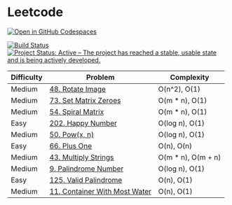 # Leetcode

[![Open in GitHub Codespaces](https://github.com/codespaces/badge.svg)](https://codespaces.new/datttrian/leetcode)

[![Build Status](https://github.com/datttrian/leetcode/actions/workflows/checks.yml/badge.svg)](https://github.com/datttrian/leetcode/actions/workflows/checks.yml)
[![Project Status: Active – The project has reached a stable, usable state and is being actively developed.](https://www.repostatus.org/badges/latest/active.svg)](https://www.repostatus.org/#active)

|Difficulty|Problem                                                                                                                     |Complexity                                      |
|----------|----------------------------------------------------------------------------------------------------------------------------|------------------------------------------------|
|Medium    |[48. Rotate Image](https://leetcode.com/problems/rotate-image/solutions/4584106/o-n-2-o-1/)                                 |O(n^2), O(1)                                    |
|Medium    |[73. Set Matrix Zeroes](https://leetcode.com/problems/set-matrix-zeroes/solutions/4584134/o-m-n-o-1/)                       |O(m * n), O(1)                                  |
|Medium    |[54. Spiral Matrix](https://leetcode.com/problems/spiral-matrix/solutions/4590643/o-m-n-o-1/.   )                           |O(m * n), O(1)                                  |
|Easy      |[202. Happy Number](https://leetcode.com/problems/happy-number/solutions/4572602/o-log-n-o-1/)                              |O(log n), O(1)                                  |
|Medium    |[50. Pow(x, n)](https://leetcode.com/problems/powx-n/solutions/4577797/o-log-n-o-1/)                                        |O(log n), O(1)                                  |
|Easy      |[66. Plus One](https://leetcode.com/problems/plus-one/solutions/4577752/o-n-o-n/)                                           |O(n), O(n)                                      |
|Medium    |[43. Multiply Strings](https://leetcode.com/problems/multiply-strings/solutions/4577895/o-m-n-o-m-n/)                       |O(m * n), O(m + n)                              |
|Medium    |[9. Palindrome Number](https://leetcode.com/problems/palindrome-number/solutions/4622266/o-log-n-o-1/)                      |O(log n), O(1)                                  |
|Easy      |[125. Valid Palindrome](https://leetcode.com/problems/valid-palindrome/solutions/4622256/o-n-o-1/)                          |O(n), O(1)                                      |
|Medium    |[11. Container With Most Water](https://leetcode.com/problems/container-with-most-water/solutions/4616481/o-n-o-1/)         |O(n), O(1)                                      |
